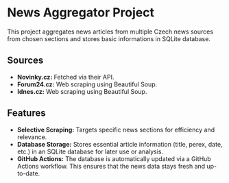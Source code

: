 # News Aggregator Project

This project aggregates news articles from multiple Czech news sources from chosen sections and stores basic informations in SQLite database. 

## Sources

* **Novinky.cz:** Fetched via their API.
* **Forum24.cz:**  Web scraping using Beautiful Soup.
* **Idnes.cz:** Web scraping using Beautiful Soup.

## Features
* **Selective Scraping:** Targets specific news sections for efficiency and relevance.
* **Database Storage:** Stores essential article information (title, perex, date, etc.) in an SQLite database for later use or analysis.
* **GitHub Actions:** The database is automatically updated via a GitHub Actions workflow. This ensures that the news data stays fresh and up-to-date.
